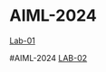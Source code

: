 # AIML-2024
[Lab-01](https://github.com/2203A52002Harsha/Harsha-AIML-2024-2002.git)

#AIML-2024
[LAB-02](https://github.com/2203A52002Harsha/Harsha-AIML-2024-2002.git)
